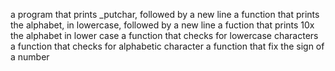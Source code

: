  a program that prints _putchar, followed by a new line
a function that prints the alphabet, in lowercase, followed by a new line
a fuction that prints 10x the alphabet in lower case
a function that checks for lowercase characters
a function that checks for alphabetic character
a function that fix the sign of a number
